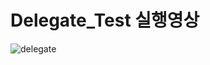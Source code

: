 # Delegate_Test 실행영상 #

![delegate](https://user-images.githubusercontent.com/39197978/50734106-af1e8100-11dc-11e9-97d9-969b7e03dfab.gif)
